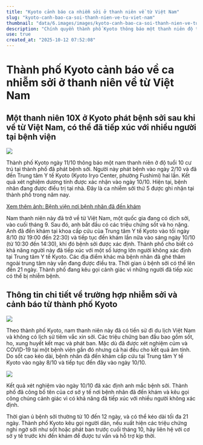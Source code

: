 ```yaml
---
title: "Kyoto cảnh báo ca nhiễm sởi ở thanh niên về từ Việt Nam"
slug: "kyoto-canh-bao-ca-soi-thanh-nien-ve-tu-viet-nam"
thumbnail: "data/6.images/images/kyoto-canh-bao-ca-soi-thanh-nien-ve-tu-viet-nam.webp"
description: "Chính quyền thành phố Kyoto thông báo một thanh niên độ tuổi 10 đã mắc bệnh sởi sau khi trở về từ Việt Nam và kêu gọi người dân cảnh giác vì có thể đã tiếp xúc với nhiều người khác tại bệnh viện."
use: true
created_at: "2025-10-12 07:52:08"
---
```


# Thành phố Kyoto cảnh báo về ca nhiễm sởi ở thanh niên về từ Việt Nam

## Một thanh niên 10X ở Kyoto phát bệnh sởi sau khi về từ Việt Nam, có thể đã tiếp xúc với nhiều người tại bệnh viện

![](/images/20251011-01679822-kyt-000-6-view.webp)

Thành phố Kyoto ngày 11/10 thông báo một nam thanh niên ở độ tuổi 10 cư trú tại thành phố đã phát bệnh sởi. Người này phát bệnh vào ngày 2/10 và đã đến Trung tâm Y tế Kyoto (Kyoto Iryo Center, phường Fushimi) hai lần. Kết quả xét nghiệm dương tính được xác nhận vào ngày 10/10. Hiện tại, bệnh nhân đang được điều trị tại nhà. Đây là ca nhiễm sởi thứ 5 được ghi nhận tại thành phố trong năm nay.

[Xem thêm ảnh: Bệnh viện nơi bệnh nhân đã đến khám](https://www.kyoto-np.co.jp/articles/gallery/1579822?utm_source=headlines.yahoo.co.jp&utm_medium=referral&utm_campaign=partnerLink)

Nam thanh niên này đã trở về từ Việt Nam, một quốc gia đang có dịch sởi, vào cuối tháng 9. Sau đó, anh bắt đầu có các triệu chứng sốt và ho nặng. Anh đã đến khám tại khoa cấp cứu của Trung tâm Y tế Kyoto vào tối ngày 8/10 (từ 19:00 đến 22:30) và tiếp tục đến khám lần nữa vào sáng ngày 10/10 (từ 10:30 đến 14:30), khi đó bệnh sởi được xác định. Thành phố cho biết có khả năng người này đã tiếp xúc với một số lượng lớn người không xác định tại Trung tâm Y tế Kyoto. Các địa điểm khác mà bệnh nhân đã ghé thăm ngoài trung tâm này vẫn đang được điều tra. Thời gian ủ bệnh sởi có thể lên đến 21 ngày. Thành phố đang kêu gọi cảnh giác vì những người đã tiếp xúc có thể bị nhiễm bệnh.

## Thông tin chi tiết về trường hợp nhiễm sởi và cảnh báo từ thành phố Kyoto

![](/images/20251011-00053729-asahibc-000-1-view.webp)

Theo thành phố Kyoto, nam thanh niên này đã có tiền sử đi du lịch Việt Nam và không có lịch sử tiêm vắc xin sởi.
Các triệu chứng ban đầu bao gồm sốt, ho, xung huyết kết mạc và phát ban. Mặc dù đã được xét nghiệm cúm và COVID-19 tại một bệnh viện gần đó nhưng cả hai đều cho kết quả âm tính. Do sốt cao kéo dài, bệnh nhân đã đến khám cấp cứu tại Trung tâm Y tế Kyoto vào ngày 8/10 và tiếp tục đến đây vào ngày 10/10.

![](/images/20251011-00010005-mbsnews-000-1-view.webp)

Kết quả xét nghiệm vào ngày 10/10 đã xác định anh mắc bệnh sởi. Thành phố đã công bố tên của cơ sở y tế nơi bệnh nhân đã đến khám và kêu gọi công chúng cảnh giác vì có khả năng đã tiếp xúc với nhiều người không xác định.

Thời gian ủ bệnh sởi thường từ 10 đến 12 ngày, và có thể kéo dài tối đa 21 ngày. Thành phố Kyoto kêu gọi người dân, nếu xuất hiện các triệu chứng nghi ngờ sởi như sốt hoặc phát ban trước cuối tháng 10, hãy liên hệ với cơ sở y tế trước khi đến khám để được tư vấn và hỗ trợ kịp thời.